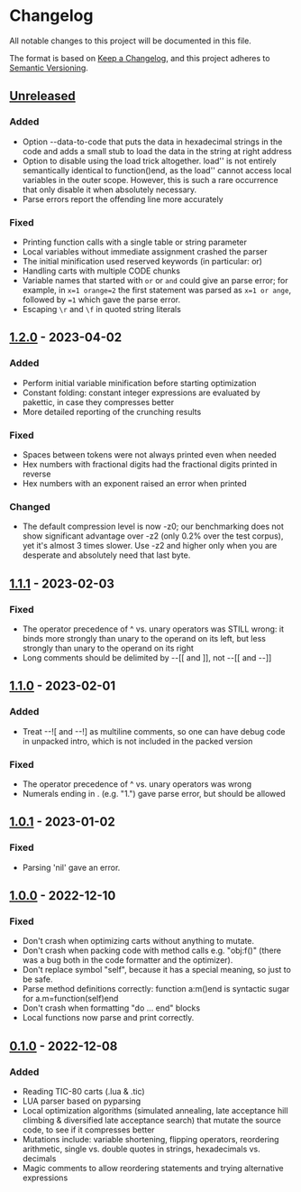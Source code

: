 # Changelog

All notable changes to this project will be documented in this file.

The format is based on [Keep a Changelog](https://keepachangelog.com/en/1.0.0/),
and this project adheres to [Semantic Versioning](https://semver.org/spec/v2.0.0.html).

## [Unreleased]

### Added

- Option --data-to-code that puts the data in hexadecimal strings in the
  code and adds a small stub to load the data in the string at right
  address
- Option to disable using the load trick altogether. load'' is not
  entirely semantically identical to function()end, as the load'' cannot
  access local variables in the outer scope. However, this is such a
  rare occurrence that only disable it when absolutely necessary.
- Parse errors report the offending line more accurately

### Fixed

- Printing function calls with a single table or string parameter
- Local variables without immediate assignment crashed the parser
- The initial minification used reserved keywords (in particular: or)
- Handling carts with multiple CODE chunks
- Variable names that started with `or` or `and` could give an parse
  error; for example, in `x=1 orange=2` the first statement was parsed
  as `x=1 or ange`, followed by `=1` which gave the parse error.
- Escaping `\r` and `\f` in quoted string literals

## [1.2.0] - 2023-04-02

### Added

- Perform initial variable minification before starting optimization
- Constant folding: constant integer expressions are evaluated by
  pakettic, in case they compresses better
- More detailed reporting of the crunching results

### Fixed

- Spaces between tokens were not always printed even when needed
- Hex numbers with fractional digits had the fractional digits printed in reverse
- Hex numbers with an exponent raised an error when printed

### Changed

- The default compression level is now -z0; our benchmarking does not
  show significant advantage over -z2 (only 0.2% over the test corpus),
  yet it's almost 3 times slower. Use -z2 and higher only when you are
  desperate and absolutely need that last byte.

## [1.1.1] - 2023-02-03

### Fixed

- The operator precedence of ^ vs. unary operators was STILL wrong: it
  binds more strongly than unary to the operand on its left, but less
  strongly than unary to the operand on its right
- Long comments should be delimited by --[[ and ]], not --[[ and --]]

## [1.1.0] - 2023-02-01

### Added

- Treat --![ and --!] as multiline comments, so one can have debug code
  in unpacked intro, which is not included in the packed version

### Fixed

- The operator precedence of ^ vs. unary operators was wrong
- Numerals ending in . (e.g. "1.") gave parse error, but should be allowed

## [1.0.1] - 2023-01-02

### Fixed

- Parsing 'nil' gave an error.

## [1.0.0] - 2022-12-10

### Fixed

- Don't crash when optimizing carts without anything to mutate.
- Don't crash when packing code with method calls e.g. "obj:f()" (there was a bug both in the code formatter and the optimizer).
- Don't replace symbol "self", because it has a special meaning, so just to be safe.
- Parse method definitions correctly: function a:m()end is syntactic sugar for a.m=function(self)end
- Don't crash when formatting "do ... end" blocks
- Local functions now parse and print correctly.

## [0.1.0] - 2022-12-08

### Added

- Reading TIC-80 carts (.lua & .tic)
- LUA parser based on pyparsing
- Local optimization algorithms (simulated annealing, late acceptance hill
  climbing & diversified late acceptance search) that mutate the source code, to
  see if it compresses better
- Mutations include: variable shortening, flipping operators, reordering
  arithmetic, single vs. double quotes in strings, hexadecimals vs. decimals
- Magic comments to allow reordering statements and trying alternative
  expressions

[unreleased]: https://github.com/vsariola/pakettic/compare/v1.2.0...HEAD
[1.2.0]: https://github.com/vsariola/pakettic/releases/tag/v1.2.0
[1.1.1]: https://github.com/vsariola/pakettic/releases/tag/v1.1.1
[1.1.0]: https://github.com/vsariola/pakettic/releases/tag/v1.1.0
[1.0.1]: https://github.com/vsariola/pakettic/releases/tag/v1.0.1
[1.0.0]: https://github.com/vsariola/pakettic/releases/tag/v1.0.0
[0.1.0]: https://github.com/vsariola/pakettic/releases/tag/v0.1.0